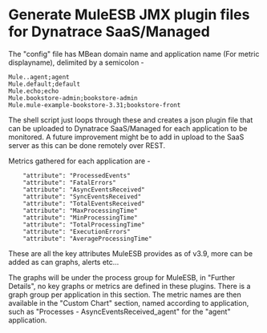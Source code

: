 # Generate MuleESB JMX plugin files for Dynatrace SaaS/Managed

The "config" file has MBean domain name and application name (For metric displayname), delimited by a semicolon -

	Mule..agent;agent
	Mule.default;default
	Mule.echo;echo
	Mule.bookstore-admin;bookstore-admin
	Mule.mule-example-bookstore-3.31;bookstore-front

The shell script just loops through these and creates a json plugin file that can be uploaded to Dynatrace SaaS/Managed for each application to be monitored. A future improvement might be to add in upload to the SaaS server as this can be done remotely over REST. 

Metrics gathered for each application are - 

        "attribute": "ProcessedEvents"
        "attribute": "FatalErrors"
        "attribute": "AsyncEventsReceived"
        "attribute": "SyncEventsReceived"
        "attribute": "TotalEventsReceived"
        "attribute": "MaxProcessingTime"
        "attribute": "MinProcessingTime"
        "attribute": "TotalProcessingTime"
        "attribute": "ExecutionErrors"
        "attribute": "AverageProcessingTime"

These are all the key attributes MuleESB provides as of v3.9, more can be added as can graphs, alerts etc... 

The graphs will be under the process group for MuleESB, in "Further Details", no key graphs or metrics are defined in these plugins. There is a graph group per application in this section. The metric names are then available in the "Custom Chart" section, named according to application, such as "Processes - AsyncEventsReceived_agent" for the "agent" application.
